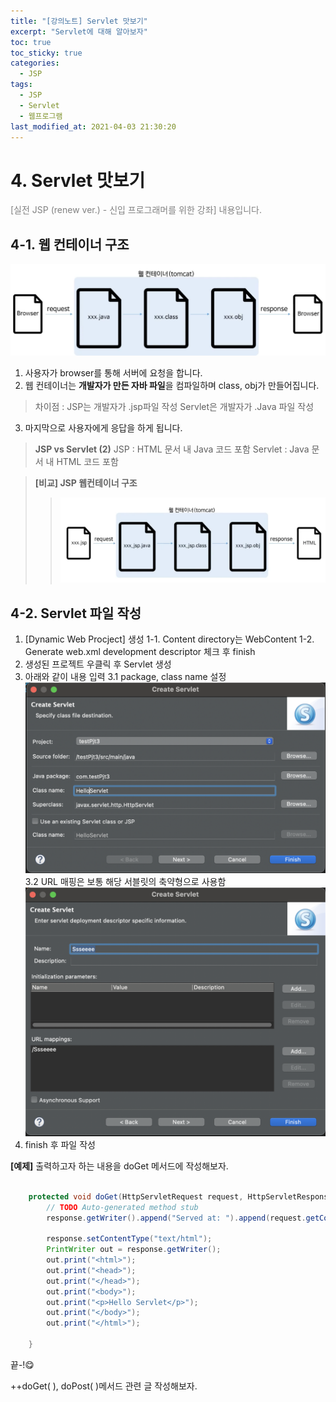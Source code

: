 ```yaml
---
title: "[강의노트] Servlet 맛보기"
excerpt: "Servlet에 대해 알아보자"
toc: true
toc_sticky: true
categories:
  - JSP
tags:
  - JSP
  - Servlet
  - 웹프로그램
last_modified_at: 2021-04-03 21:30:20
---
```


# 4. Servlet 맛보기
<span style="color:grey">[실전 JSP (renew ver.) - 신입 프로그래머를 위한 강좌] 내용입니다.</span>

## 4-1. 웹 컨테이너 구조
![이미지](/assets/images/JSP&Servlet/실전JSP/3강/3강_1.png)
1. 사용자가 browser를 통해 서버에 요청을 합니다.
2. 웹 컨테이너는 **개발자가 만든 자바 파일**을 컴파일하며 class, obj가 만들어집니다.
  > 차이점 : JSP는 개발자가 .jsp파일 작성 
  >        Servlet은 개발자가 .Java 파일 작성

3. 마지막으로 사용자에게 응답을 하게 됩니다.
  
>**JSP vs Servlet (2)**
>JSP : HTML 문서 내 Java 코드 포함 
>Servlet : Java 문서 내 HTML 코드 포함 
  
>**[비교] JSP 웹컨테이너 구조**
>>![이미지](/assets/images/JSP&Servlet/실전JSP/2강/2강_1.png)

## 4-2. Servlet 파일 작성

1. [Dynamic Web Procject] 생성
  1-1. Content directory는  WebContent
  1-2. Generate web.xml development descriptor 체크 후 finish
2. 생성된 프로젝트 우클릭 후 Servlet 생성
3. 아래와 같이 내용 입력
   3.1 package, class name 설정
![이미지](/assets/images/JSP&Servlet/실전JSP/3강/3강_2.png)
   3.2 URL 매핑은 보통 해당 서블릿의 축약형으로 사용함  
   ![이미지](/assets/images/JSP&Servlet/실전JSP/3강/3강_3.png)
4. finish 후 파일 작성  
  
**[예제]**
출력하고자 하는 내용을 doGet 메서드에 작성해보자. 
```java

	protected void doGet(HttpServletRequest request, HttpServletResponse response) throws ServletException, IOException {
		// TODO Auto-generated method stub
		response.getWriter().append("Served at: ").append(request.getContextPath());
		
        response.setContentType("text/html");
		PrintWriter out = response.getWriter();
		out.print("<html>");
		out.print("<head>");
		out.print("</head>");
		out.print("<body>");
		out.print("<p>Hello Servlet</p>");
		out.print("</body>");
		out.print("</html>");
		
	}
```  
  
끝-!😋
  
++doGet( ), doPost( )메서드 관련 글 작성해보자.  